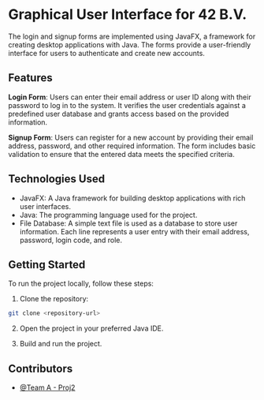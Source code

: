 
# Graphical User Interface for 42 B.V.

The login and signup forms are implemented using JavaFX, a framework for creating desktop applications with Java. The forms provide a user-friendly interface for users to authenticate and create new accounts.


## Features

__Login Form__: Users can enter their email address or user ID along with their password to log in to the system. It verifies the user credentials against a predefined user database and grants access based on the provided information.

**Signup Form**: Users can register for a new account by providing their email address, password, and other required information. The form includes basic validation to ensure that the entered data meets the specified criteria.


## Technologies Used

- JavaFX: A Java framework for building desktop applications with rich user interfaces.
- Java: The programming language used for the project.
- File Database: A simple text file is used as a database to store user information. Each line represents a user entry with their email address, password, login code, and role.


## Getting Started

To run the project locally, follow these steps:

1. Clone the repository:

```bash
git clone <repository-url>
```
2. Open the project in your preferred Java IDE.

3. Build and run the project.


    
## Contributors

- [@Team A - Proj2](https://github.com/orgs/hhs-semester-se-s2/teams/2223-projectgroep-8a)

